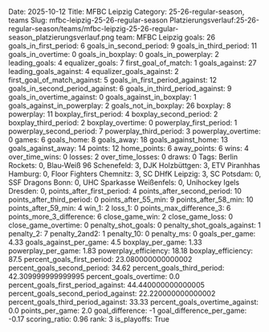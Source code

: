 Date: 2025-10-12
Title: MFBC Leipzig
Category: 25-26-regular-season, teams
Slug: mfbc-leipzig-25-26-regular-season
Platzierungsverlauf:25-26-regular-season/teams/mfbc-leipzig-25-26-regular-season_platzierungsverlauf.png
team: MFBC Leipzig
goals: 26
goals_in_first_period: 6
goals_in_second_period: 9
goals_in_third_period: 11
goals_in_overtime: 0
goals_in_boxplay: 0
goals_in_powerplay: 2
leading_goals: 4
equalizer_goals: 7
first_goal_of_match: 1
goals_against: 27
leading_goals_against: 4
equalizer_goals_against: 2
first_goal_of_match_against: 5
goals_in_first_period_against: 12
goals_in_second_period_against: 6
goals_in_third_period_against: 9
goals_in_overtime_against: 0
goals_against_in_boxplay: 1
goals_against_in_powerplay: 2
goals_not_in_boxplay: 26
boxplay: 8
powerplay: 11
boxplay_first_period: 4
boxplay_second_period: 2
boxplay_third_period: 2
boxplay_overtime: 0
powerplay_first_period: 1
powerplay_second_period: 7
powerplay_third_period: 3
powerplay_overtime: 0
games: 6
goals_home: 8
goals_away: 18
goals_against_home: 13
goals_against_away: 14
points: 12
home_points: 6
away_points: 6
wins: 4
over_time_wins: 0
losses: 2
over_time_losses: 0
draws: 0
Tags:  Berlin Rockets: 0,  Blau-Weiß 96 Schenefeld: 3,  DJK Holzbüttgen: 3,  ETV Piranhhas Hamburg: 0,  Floor Fighters Chemnitz: 3,  SC DHfK Leipzig: 3,  SC Potsdam: 0,  SSF Dragons Bonn: 0,  UHC Sparkasse Weißenfels: 0,  Unihockey Igels Dresden: 0,
points_after_first_period: 4
points_after_second_period: 10
points_after_third_period: 0
points_after_55_min: 9
points_after_58_min: 10
points_after_59_min: 4
win_1: 2
loss_1: 0
points_max_difference_3: 6
points_more_3_difference: 6
close_game_win: 2
close_game_loss: 0
close_game_overtime: 0
penalty_shot_goals: 0
penalty_shot_goals_against: 1
penalty_2: 7
penalty_2and2: 1
penalty_10: 0
penalty_ms: 0
goals_per_game: 4.33
goals_against_per_game: 4.5
boxplay_per_game: 1.33
powerplay_per_game: 1.83
powerplay_efficiency: 18.18
boxplay_efficiency: 87.5
percent_goals_first_period: 23.080000000000002
percent_goals_second_period: 34.62
percent_goals_third_period: 42.309999999999995
percent_goals_overtime: 0.0
percent_goals_first_period_against: 44.440000000000005
percent_goals_second_period_against: 22.220000000000002
percent_goals_third_period_against: 33.33
percent_goals_overtime_against: 0.0
points_per_game: 2.0
goal_difference: -1
goal_difference_per_game: -0.17
scoring_ratio: 0.96
rank: 3
is_playoffs: True

